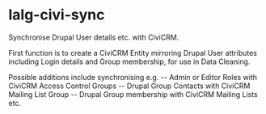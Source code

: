 # lalg-civi-sync
Synchronise Drupal User details etc. with CiviCRM.

First function is to create a CiviCRM Entity mirroring Drupal User attributes including Login details and Group membership, for use in Data Cleaning.

Possible additions include synchronising e.g. 
 -- Admin or Editor Roles with CiviCRM Access Control Groups
 -- Drupal Group Contacts with CiviCRM Mailing List Group
 -- Drupal Group membership with CiviCRM Mailing Lists
etc.
